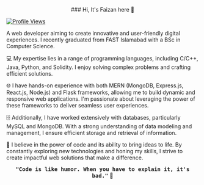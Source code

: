 <div align="center">
### Hi, It's Faizan here 👋
</div>

[![Profile Views](https://komarev.com/ghpvc/?username=faizanulhassan32&color=brightgreen)](https://github.com/faizanulhassan32)

A web developer aiming to create innovative and user-friendly digital experiences. I recently graduated from FAST Islamabad with a BSc in Computer Science.

💻 My expertise lies in a range of programming languages, including C/C++, Java, Python, and Solidity. I enjoy solving complex problems and crafting efficient solutions.

🌐 I have hands-on experience with both MERN (MongoDB, Express.js, React.js, Node.js) and Flask frameworks, allowing me to build dynamic and responsive web applications. I'm passionate about leveraging the power of these frameworks to deliver seamless user experiences.

🗄️ Additionally, I have worked extensively with databases, particularly MySQL and MongoDB. With a strong understanding of data modeling and management, I ensure efficient storage and retrieval of information.

🔨 I believe in the power of code and its ability to bring ideas to life. By constantly exploring new technologies and honing my skills, I strive to create impactful web solutions that make a difference.

<div align="center">
<kbd><b>"Code is like humor. When you have to explain it, it's bad."</b></kbd> 👋
</div>
